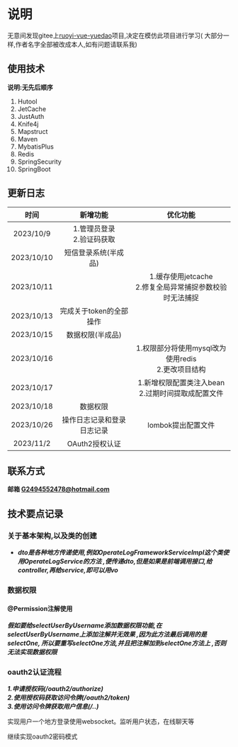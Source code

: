 # 说明

无意间发现gitee上[ruoyi-vue-yuedao](https://gitee.com/zhijiantianya/ruoyi-vue-pro)项目,决定在模仿此项目进行学习(
大部分一样,作者名字全部被改成本人,如有问题请联系我)

## 使用技术

**说明:无先后顺序**

1. Hutool
2. JetCache
3. JustAuth
4. Knife4j
5. Mapstruct
6. Maven
7. MybatisPlus
8. Redis
9. SpringSecurity
10. SpringBoot

## 更新日志

|     时间     |        新增功能        |                  优化功能                  |
|:----------:|:------------------:|:--------------------------------------:|
| 2023/10/9  | 1.管理员登录<br>2.验证码获取 |                                        |
| 2023/10/10 |  短信登录系统(半成品)<br/>  |                                        |
| 2023/10/11 |                    | 1.缓存使用jetcache<br/>2.修复全局异常捕捉参数校验时无法捕捉 |
| 2023/10/13 |   完成关于token的全部操作   |                                        |
| 2023/10/15 |     数据权限(半成品)      |                                        |
| 2023/10/16 |                    |  1.权限部分将使用mysql改为使用redis<br/>2.更改项目结构  |
| 2023/10/17 |                    |   1.新增权限配置类注入bean<br/>2.过期时间提取成配置文件    |
| 2023/10/18 |        数据权限        |                                        |
| 2023/10/26 |   操作日志记录和登录日志记录    |              lombok提出配置文件              |
| 2023/11/2  |     OAuth2授权认证     |                                        |

## 联系方式

**邮箱 G2494552478@hotmail.com**

## 技术要点记录

### 关于基本架构,以及类的创建

- **_dto是各种地方传递使用,例如OperateLogFrameworkServiceImpl这个类使用OperateLogService的方法
  ,便传递dto,但是如果是前端调用接口,给controller,再给service,即可以用vo_**

### 数据权限

#### @Permission注解使用

_**假如要给selectUserByUsername添加数据权限功能,在selectUserByUsername上添加注解并无效果
,因为此方法最后调用的是selectOne, 所以要重写selectOne方法,并且把注解加到selectOne方法上
,否则无法实现数据权限**_

### oauth2认证流程

_**1.申请授权码(/oauth2/authorize)<br>
2.使用授权码获取访问令牌(/oauth2/token)<br>
3.使用访问令牌获取用户信息(/..)**_

实现用户一个地方登录使用websocket。监听用户状态，在线聊天等

继续实现oauth2密码模式

